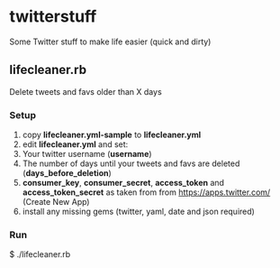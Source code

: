 # twitterstuff
Some Twitter stuff to make life easier (quick and dirty)

## lifecleaner.rb
Delete tweets and favs older than X days

### Setup

1. copy **lifecleaner.yml-sample** to **lifecleaner.yml**
2. edit **lifecleaner.yml** and set:
 1. Your twitter username (**username**)
 2. The number of days until your tweets and favs are deleted (**days_before_deletion**)
 3. **consumer_key**, **consumer_secret**, **access_token** and **access_token_secret** as taken from from https://apps.twitter.com/ (Create New App)
3. install any missing gems (twitter, yaml, date and json required)

### Run

$ ./lifecleaner.rb
